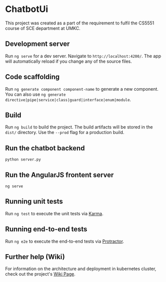 # ChatbotUi

This project was created as a part of the requirement to fulfil the CS5551 course of SCE department at UMKC.

## Development server

Run `ng serve` for a dev server. Navigate to `http://localhost:4200/`. The app will automatically reload if you change any of the source files.

## Code scaffolding

Run `ng generate component component-name` to generate a new component. You can also use `ng generate directive|pipe|service|class|guard|interface|enum|module`.

## Build

Run `ng build` to build the project. The build artifacts will be stored in the `dist/` directory. Use the `--prod` flag for a production build.

## Run the chatbot backend

`python server.py`

## Run the AngularJS frontent server

`ng serve`

## Running unit tests

Run `ng test` to execute the unit tests via [Karma](https://karma-runner.github.io).

## Running end-to-end tests

Run `ng e2e` to execute the end-to-end tests via [Protractor](http://www.protractortest.org/).

## Further help (Wiki)

For information on the architecture and deployment in kubernetes cluster, check out the project's [Wiki Page](https://github.com/srichakradhar/CS5551-Team1-StudentBot/wiki).
